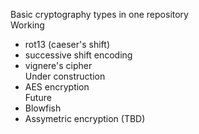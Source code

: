 Basic cryptography types in one repository    
Working  
- rot13 (caeser's shift)
- successive shift encoding
- vignere's cipher    
Under construction  
- AES encryption    
Future  
- Blowfish
- Assymetric encryption (TBD)
